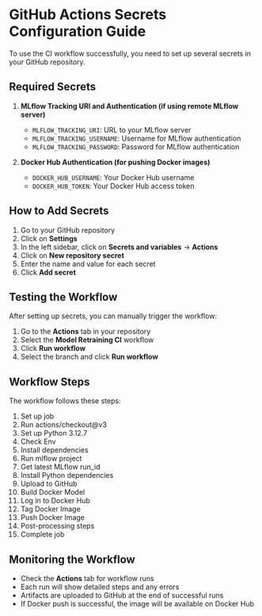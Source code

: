 # GitHub Actions Secrets Configuration Guide

To use the CI workflow successfully, you need to set up several secrets in your GitHub repository.

## Required Secrets

1. **MLflow Tracking URI and Authentication (if using remote MLflow server)**
   - `MLFLOW_TRACKING_URI`: URL to your MLflow server
   - `MLFLOW_TRACKING_USERNAME`: Username for MLflow authentication
   - `MLFLOW_TRACKING_PASSWORD`: Password for MLflow authentication

2. **Docker Hub Authentication (for pushing Docker images)**
   - `DOCKER_HUB_USERNAME`: Your Docker Hub username
   - `DOCKER_HUB_TOKEN`: Your Docker Hub access token

## How to Add Secrets

1. Go to your GitHub repository
2. Click on **Settings**
3. In the left sidebar, click on **Secrets and variables** → **Actions**
4. Click on **New repository secret**
5. Enter the name and value for each secret
6. Click **Add secret**

## Testing the Workflow

After setting up secrets, you can manually trigger the workflow:

1. Go to the **Actions** tab in your repository
2. Select the **Model Retraining CI** workflow
3. Click **Run workflow**
4. Select the branch and click **Run workflow**

## Workflow Steps

The workflow follows these steps:
1. Set up job
2. Run actions/checkout@v3
3. Set up Python 3.12.7
4. Check Env
5. Install dependencies
6. Run mlflow project
7. Get latest MLflow run_id
8. Install Python dependencies
9. Upload to GitHub
10. Build Docker Model
11. Log in to Docker Hub
12. Tag Docker Image
13. Push Docker Image
14. Post-processing steps
15. Complete job

## Monitoring the Workflow

- Check the **Actions** tab for workflow runs
- Each run will show detailed steps and any errors
- Artifacts are uploaded to GitHub at the end of successful runs
- If Docker push is successful, the image will be available on Docker Hub
